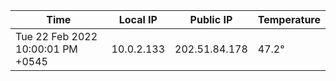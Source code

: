 | Time     | Local IP | Public IP | Temperature |
| ----------- | ----------- | ----------- | ----------- |
| Tue 22 Feb 2022 10:00:01 PM +0545      | 10.0.2.133     | 202.51.84.178  | 47.2° |
